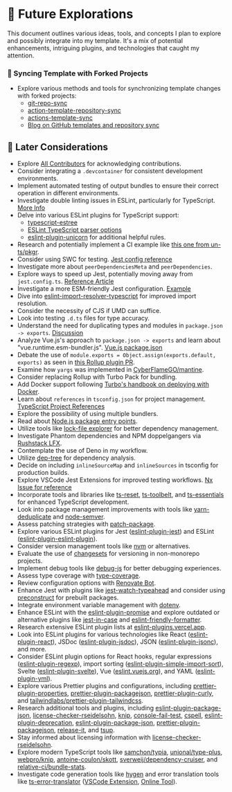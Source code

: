 # 🧭 Future Explorations

This document outlines various ideas, tools, and concepts I plan to explore and possibly integrate into my template. It's a mix of potential enhancements, intriguing plugins, and technologies that caught my attention.

### 🔄 Syncing Template with Forked Projects

- Explore various methods and tools for synchronizing template changes with forked projects:
  - [git-repo-sync](https://github.com/it3xl/git-repo-sync)
  - [action-template-repository-sync](https://github.com/ahmadnassri/action-template-repository-sync)
  - [actions-template-sync](https://github.com/AndreasAugustin/actions-template-sync?tab=readme-ov-file)
  - [Blog on GitHub templates and repository sync](https://0xdc.me/blog/github-templates-and-repository-sync/)

## 🌱 Later Considerations

- Explore [All Contributors](https://allcontributors.org/) for acknowledging contributions.
- Consider integrating a `.devcontainer` for consistent development environments.
- Implement automated testing of output bundles to ensure their correct operation in different environments.
- Investigate double linting issues in ESLint, particularly for TypeScript. [More Info](https://typescript-eslint.io/linting/troubleshooting/performance-troubleshooting/#eslint-plugin-import)
- Delve into various ESLint plugins for TypeScript support:
  - [typescript-estree](https://typescript-eslint.io/packages/typescript-estree)
  - [ESLint TypeScript parser options](https://typescript-eslint.io/packages/parser#ecmaversion)
  - [eslint-plugin-unicorn](https://github.com/sindresorhus/eslint-plugin-unicorn) for additional helpful rules.
- Research and potentially implement a CI example like [this one from un-ts/pkgr](https://github.com/un-ts/pkgr/blob/master/.github/workflows/ci.yml).
- Consider using SWC for testing. [Jest config reference](https://github.com/typescript-eslint/typescript-eslint/blob/main/jest.config.base.js)
- Investigate more about `peerDependenciesMeta` and `peerDependencies`.
- Explore ways to speed up Jest, potentially moving away from `jest.config.ts`. [Reference Article](https://miyauchi.dev/posts/speeding-up-jest/#stop-to-use-jestconfigts)
- Investigate a more ESM-friendly Jest configuration. [Example](https://github.com/pavelkornev/ts-esm-paths-jest/blob/main/jest.config.js)
- Dive into [eslint-import-resolver-typescript](https://github.com/import-js/eslint-import-resolver-typescript?tab=readme-ov-file) for improved import resolution.
- Consider the necessity of CJS if UMD can suffice.
- Look into testing `.d.ts` files for type accuracy.
- Understand the need for duplicating types and modules in `package.json -> exports`. [Discussion](https://github.com/rollup/plugins/pull/1578#issuecomment-1718872840)
- Analyze Vue.js's approach to `package.json -> exports` and learn about "vue.runtime.esm-bundler.js". [Vue.js package.json](https://github.com/vuejs/core/blob/main/packages/vue/package.json)
- Debate the use of `module.exports = Object.assign(exports.default, exports)` as seen in [this Rollup plugin PR](https://github.com/rollup/plugins/pull/363/files#diff-7364276655cd1d00b3ca7946b145773df9d3b249382ba463204108f1050a1071).
- Examine how `yargs` was implemented in [CyberFlameGO/mantine](https://github.com/CyberFlameGO/mantine/blob/master/scripts/build.ts#L46).
- Consider replacing Rollup with Turbo Pack for bundling.
- Add Docker support following [Turbo's handbook on deploying with Docker](https://turbo.build/repo/docs/handbook/deploying-with-docker#the-solution).
- Learn about `references` in `tsconfig.json` for project management. [TypeScript Project References](https://www.typescriptlang.org/docs/handbook/project-references.html#what-are-project-references)
- Explore the possibility of using multiple bundlers.
- Read about [Node.js package entry points](https://nodejs.org/api/packages.html#package-entry-points).
- Utilize tools like [lock-file explorer](https://lfx.rushstack.io/) for better dependency management.
- Investigate Phantom dependencies and NPM doppelgangers via [Rushstack LFX](https://lfx.rushstack.io/pages/scenarios/npm_doppelgangers/).
- Contemplate the use of Deno in my workflow.
- Utilize [dep-tree](https://github.com/gabotechs/dep-tree?tab=readme-ov-file) for dependency analysis.
- Decide on including `inlineSourceMap` and `inlineSources` in tsconfig for production builds.
- Explore VSCode Jest Extensions for improved testing workflows. [Nx Issue for reference](https://github.com/nrwl/nx/issues/3868)
- Incorporate tools and libraries like [ts-reset](https://github.com/total-typescript/ts-reset), [ts-toolbelt](https://github.com/millsp/ts-toolbelt), and [ts-essentials](https://github.com/ts-essentials/ts-essentials) for enhanced TypeScript development.
- Look into package management improvements with tools like [yarn-deduplicate](https://github.com/scinos/yarn-deduplicate) and [node-semver](https://github.com/npm/node-semver).
- Assess patching strategies with [patch-package](https://github.com/ds300/patch-package).
- Explore various ESLint plugins for Jest ([eslint-plugin-jest](https://github.com/jest-community/eslint-plugin-jest#readme)) and ESLint ([eslint-plugin-eslint-plugin](https://github.com/eslint-community/eslint-plugin-eslint-plugin)).
- Consider version management tools like [nvm](https://github.com/nvm-sh/nvm?tab=readme-ov-file#nvmrc) or alternatives.
- Evaluate the use of [changesets](https://github.com/changesets/changesets) for versioning in non-monorepo projects.
- Implement debug tools like [debug-js](https://github.com/debug-js/debug) for better debugging experiences.
- Assess type coverage with [type-coverage](https://github.com/plantain-00/type-coverage).
- Review configuration options with [Renovate Bot](https://docs.renovatebot.com/configuration-options/).
- Enhance Jest with plugins like [jest-watch-typeahead](https://github.com/jest-community/jest-watch-typeahead) and consider using [preconstruct](https://preconstruct.tools/) for prebuilt packages.
- Integrate environment variable management with [dotenv](https://github.com/motdotla/dotenv).
- Enhance ESLint with the [eslint-plugin-promise](https://github.com/eslint-community/eslint-plugin-promise) and explore outdated or alternative plugins like [jest-in-case](https://github.com/atlassian/jest-in-case) and [eslint-friendly-formatter](https://github.com/royriojas/eslint-friendly-formatter).
- Research extensive ESLint plugin lists at [eslint-plugins.vercel.app](https://eslint-plugins.vercel.app/).
- Look into ESLint plugins for various technologies like React ([eslint-plugin-react](https://github.com/jsx-eslint/eslint-plugin-react)), JSDoc ([eslint-plugin-jsdoc](https://www.npmjs.com/package/eslint-plugin-jsdoc)), JSON ([eslint-plugin-jsonc](https://github.com/ota-meshi/eslint-plugin-jsonc)), and more.
- Consider ESLint plugin options for React hooks, regular expressions ([eslint-plugin-regexp](https://github.com/ota-meshi/eslint-plugin-regexp)), import sorting ([eslint-plugin-simple-import-sort](https://github.com/lydell/eslint-plugin-simple-import-sort)), Svelte ([eslint-plugin-svelte](https://github.com/sveltejs/eslint-plugin-svelte)), Vue ([eslint.vuejs.org](https://eslint.vuejs.org/)), and YAML ([eslint-plugin-yml](https://www.npmjs.com/package/eslint-plugin-yml)).
- Explore various Prettier plugins and configurations, including [prettier-plugin-properties](https://github.com/eemeli/prettier-plugin-properties), [prettier-plugin-packagejson](https://www.npmjs.com/package/prettier-plugin-packagejson), [prettier-plugin-curly](https://www.npmjs.com/package/prettier-plugin-curly), and [tailwindlabs/prettier-plugin-tailwindcss](https://github.com/tailwindlabs/prettier-plugin-tailwindcss).
- Research additional tools and plugins, including [eslint-plugin-package-json](https://github.com/JoshuaKGoldberg/eslint-plugin-package-json?tab=readme-ov-file), [license-checker-rseidelsohn](https://github.com/RSeidelsohn/license-checker-rseidelsohn), [knip](https://github.com/webpro/knip), [console-fail-test](https://www.npmjs.com/package/console-fail-test), [cspell](https://www.npmjs.com/package/cspell), [eslint-plugin-deprecation](https://www.npmjs.com/package/eslint-plugin-deprecation), [eslint-plugin-package-json](https://www.npmjs.com/package/eslint-plugin-package-json), [prettier-plugin-packagejson](https://www.npmjs.com/package/prettier-plugin-packagejson), [release-it](https://www.npmjs.com/package/release-it), and [tsup](https://www.npmjs.com/package/tsup).
- Stay informed about licensing information with [license-checker-rseidelsohn](https://github.com/RSeidelsohn/license-checker-rseidelsohn?tab=readme-ov-file#related-information-sources-on-the-internet).
- Explore modern TypeScript tools like [samchon/typia](https://github.com/samchon/typia), [unional/type-plus](https://github.com/unional/type-plus), [webpro/knip](https://github.com/webpro/knip), [antoine-coulon/skott](https://github.com/antoine-coulon/skott), [sverweij/dependency-cruiser](https://github.com/sverweij/dependency-cruiser), and [relative-ci/bundle-stats](https://github.com/relative-ci/bundle-stats/tree/master/packages/rollup-plugin).
- Investigate code generation tools like [hygen](https://github.com/jondot/hygen) and error translation tools like [ts-error-translator](https://github.com/mattpocock/ts-error-translator?tab=readme-ov-file) ([VSCode Extension](https://marketplace.visualstudio.com/items?itemName=mattpocock.ts-error-translator), [Online Tool](https://ts-error-translator.vercel.app/)).
